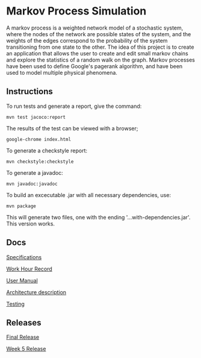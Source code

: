 # Markov Process Simulation

A markov process is a weighted network model of a stochastic system, where the nodes of the network are possible states of the system, and the weights of the edges correspond to the probability of the system transitioning from one state to the other. The idea of this project is to create an application that allows the user to create and edit small markov chains and explore the statistics of a random walk on the graph. Markov processes have been used to define Google's pagerank algorithm, and have been used to model multiple physical phenomena.

## Instructions

To run tests and generate a report, give the command:
```
mvn test jacoco:report
```
The results of the test can be viewed with a browser;
```
google-chrome index.html 
```
To generate a checkstyle report: 
```
mvn checkstyle:checkstyle
```
To generate a javadoc:
```
mvn javadoc:javadoc
```
To build an excecutable .jar with all necessary dependencies, use:
```
mvn package 
```
This will generate two files, one with the ending '...with-dependencies.jar'. This version works. 


## Docs 

[Specifications](https://github.com/volatilequark/ot-harjoitustyo/blob/master/docs/vaatimusmaarittely.md)

[Work Hour Record](https://github.com/volatilequark/ot-harjoitustyo/blob/master/docs/workhours.md)

[User Manual](https://github.com/volatilequark/ot-harjoitustyo/blob/master/docs/usermanual.md)

[Architecture description](https://github.com/volatilequark/ot-harjoitustyo/blob/master/docs/architecture.md)

[Testing](docs/testing.md)

## Releases
[Final Release](https://github.com/volatilequark/ot-harjoitustyo/releases/tag/v2.0)

[Week 5 Release](https://github.com/volatilequark/ot-harjoitustyo/releases/tag/viikko5)
